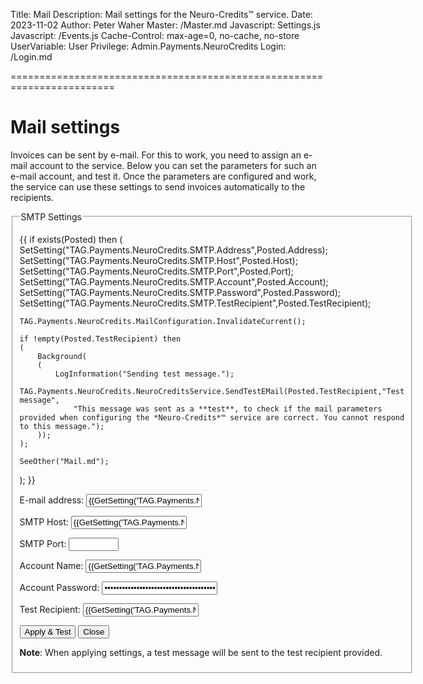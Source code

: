 ﻿Title: Mail
Description: Mail settings for the Neuro-Credits™ service.
Date: 2023-11-02
Author: Peter Waher
Master: /Master.md
Javascript: Settings.js
Javascript: /Events.js
Cache-Control: max-age=0, no-cache, no-store
UserVariable: User
Privilege: Admin.Payments.NeuroCredits
Login: /Login.md

========================================================================

Mail settings
================

Invoices can be sent by e-mail. For this to work, you need to assign an e-mail account to the service. Below you can set the parameters
for such an e-mail account, and test it. Once the parameters are configured and work, the service can use these settings to send invoices
automatically to the recipients.

<form action="Mail.md" method="post">
<fieldset>
<legend>SMTP Settings</legend>

{{
if exists(Posted) then
(
	SetSetting("TAG.Payments.NeuroCredits.SMTP.Address",Posted.Address);
	SetSetting("TAG.Payments.NeuroCredits.SMTP.Host",Posted.Host);
	SetSetting("TAG.Payments.NeuroCredits.SMTP.Port",Posted.Port);
	SetSetting("TAG.Payments.NeuroCredits.SMTP.Account",Posted.Account);
	SetSetting("TAG.Payments.NeuroCredits.SMTP.Password",Posted.Password);
	SetSetting("TAG.Payments.NeuroCredits.SMTP.TestRecipient",Posted.TestRecipient);

	TAG.Payments.NeuroCredits.MailConfiguration.InvalidateCurrent();

	if !empty(Posted.TestRecipient) then
	(
		Background(
		(
			LogInformation("Sending test message.");
			TAG.Payments.NeuroCredits.NeuroCreditsService.SendTestEMail(Posted.TestRecipient,"Test message",
				"This message was sent as a **test**, to check if the mail parameters provided when configuring the *Neuro-Credits*™ service are correct. You cannot respond to this message.");
		));
	);

	SeeOther("Mail.md");
);
}}

<p>
<label for="Address">E-mail address:</label>  
<input id="Address" name="Address" type="email" value="{{GetSetting('TAG.Payments.NeuroCredits.SMTP.Address','')}}"/>
</p>

<p>
<label for="Host">SMTP Host:</label>  
<input id="Host" name="Host" type="text" value="{{GetSetting('TAG.Payments.NeuroCredits.SMTP.Host','')}}"/>
</p>

<p>
<label for="Port">SMTP Port:</label>  
<input id="Port" name="Port" type="number" min="1" max="65535" value="{{GetSetting('TAG.Payments.NeuroCredits.SMTP.Port',25)}}"/>
</p>

<p>
<label for="Account">Account Name:</label>  
<input id="Account" name="Account" type="text" value="{{GetSetting('TAG.Payments.NeuroCredits.SMTP.Account','')}}"/>
</p>

<p>
<label for="Password">Account Password:</label>  
<input id="Password" name="Password" type="password" value="{{GetSetting('TAG.Payments.NeuroCredits.SMTP.Password','')}}"/>
</p>

<p>
<label for="TestRecipient">Test Recipient:</label>  
<input id="TestRecipient" name="TestRecipient" type="email" value="{{GetSetting('TAG.Payments.NeuroCredits.SMTP.TestRecipient','')}}"/>
</p>

<button type="submit" class="posButton">Apply & Test</button>
<button type="button" class="negButton" onclick="Close()">Close</button>

**Note**: When applying settings, a test message will be sent to the test recipient provided.

</fieldset>
</form>

